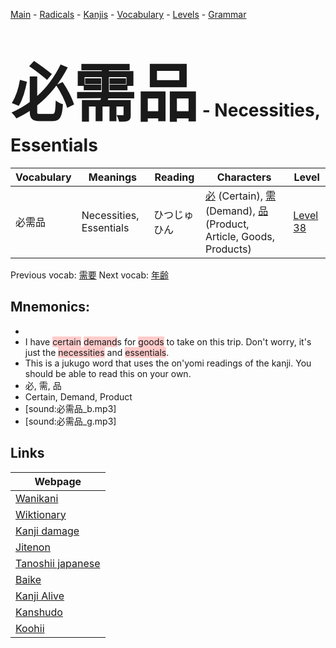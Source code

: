 <style> bigfont {font-size: 100px}</style>
[Main](../README.md) -
[Radicals](../radicals.md) -
[Kanjis](../kanjis.md) -
[Vocabulary](../vocabulary.md) -
[Levels](../levels.md) -
[Grammar](../grammar.md)
# <bigfont> 必需品</bigfont> - Necessities, Essentials 

| Vocabulary | Meanings | Reading | Characters | Level |
| --- | --- | --- | --- | --- |
| 必需品 | Necessities, Essentials | ひつじゅひん |  [必](../kanjis/必.md) (Certain), [需](../kanjis/需.md) (Demand), [品](../kanjis/品.md) (Product, Article, Goods, Products) | [Level 38](../levels/wk_level38.md) |

Previous vocab: [需要](需要.md) Next vocab: [年齢](年齢.md) 

## Mnemonics:

* 
* I have <span style="background-color:#ffcccb"> certain</span> <span style="background-color:#ffcccb"> demand</span>s for <span style="background-color:#ffcccb"> goods</span> to take on this trip. Don't worry, it's just the <span style="background-color:#ffcccb"> necessities</span> and <span style="background-color:#ffcccb"> essentials</span>.
* This is a jukugo word that uses the on'yomi readings of the kanji. You should be able to read this on your own.
* 必, 需, 品
* Certain, Demand, Product
* [sound:必需品_b.mp3]
* [sound:必需品_g.mp3]


## Links 

| Webpage |
| --- |
| [Wanikani          ](https://www.wanikani.com/kanji/必需品) |
| [Wiktionary        ](https://en.wiktionary.org/wiki/必需品) |
| [Kanji damage      ](http://www.kanjidamage.com/kanji/search?utf8=✓&q=必需品) |
| [Jitenon           ](https://jitenon.com/kanji/必需品) |
| [Tanoshii japanese ](https://www.tanoshiijapanese.com/dictionary/kanji.cfm?k=必需品) |
| [Baike             ](https://baike.baidu.com/item/必需品) |
| [Kanji Alive       ](https://app.kanjialive.com/必需品) |
| [Kanshudo          ](https://www.kanshudo.com/searchmn?q=必需品) |
| [Koohii            ](https://kanji.koohii.com/study/kanji/必需品) |
